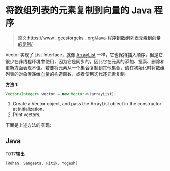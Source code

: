 # 将数组列表的元素复制到向量的 Java 程序

> 原文:[https://www . geesforgeks . org/Java-程序到数组列表元素到向量的复制/](https://www.geeksforgeeks.org/java-program-to-copy-elements-of-arraylist-to-vector/)

Vector 实现了 List Interface，就像 [ArrayList](https://www.geeksforgeeks.org/arraylist-in-java/) 一样，它也保持插入顺序，但是它很少在非线程环境中使用，因为它是同步的，因此它在元素的添加、搜索、删除和更新方面表现不佳。若要将元素从一个集合复制到其他集合，请在初始化时将数组列表的对象传递给[向量](https://www.geeksforgeeks.org/java-util-vector-class-java/)的构造函数，或者使用迭代逐元素复制。

**方法 1:**

```java
Vector<Integer> vector = new Vector<>(arrayList);
```

1.  Create a Vector object, and pass the ArrayList object in the constructor at initialization.
2.  Print vectors.

下面是上述方法的实现:

## Java

T0T7**输出**

```java
[Rohan, Sangeeta, Ritik, Yogesh]
```